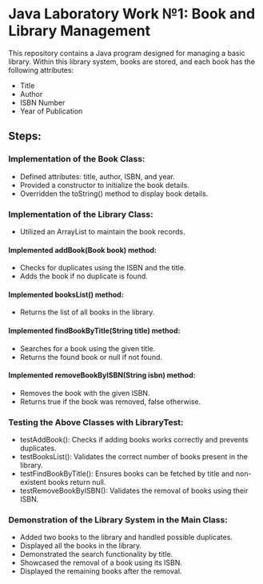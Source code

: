 # Java Laboratory Work №1: Book and Library Management

This repository contains a Java program designed for managing a basic library. Within this library system, books are stored, and each book has the following attributes:

- Title
- Author
- ISBN Number
- Year of Publication

## Steps:

### Implementation of the Book Class:

- Defined attributes: title, author, ISBN, and year.
- Provided a constructor to initialize the book details.
- Overridden the toString() method to display book details.

### Implementation of the Library Class:

- Utilized an ArrayList<Book> to maintain the book records.
#### Implemented addBook(Book book) method:
- Checks for duplicates using the ISBN and the title. 
- Adds the book if no duplicate is found.
#### Implemented booksList() method:
- Returns the list of all books in the library.
#### Implemented findBookByTitle(String title) method:
- Searches for a book using the given title.
- Returns the found book or null if not found.
#### Implemented removeBookByISBN(String isbn) method:
- Removes the book with the given ISBN.
- Returns true if the book was removed, false otherwise.

### Testing the Above Classes with LibraryTest:

- testAddBook(): Checks if adding books works correctly and prevents duplicates.
- testBooksList(): Validates the correct number of books present in the library.
- testFindBookByTitle(): Ensures books can be fetched by title and non-existent books return null.
- testRemoveBookByISBN(): Validates the removal of books using their ISBN.

### Demonstration of the Library System in the Main Class:

- Added two books to the library and handled possible duplicates.
- Displayed all the books in the library.
- Demonstrated the search functionality by title.
- Showcased the removal of a book using its ISBN.
- Displayed the remaining books after the removal.